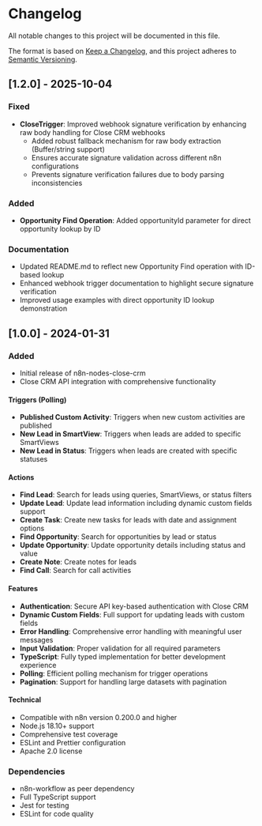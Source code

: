 # Changelog

All notable changes to this project will be documented in this file.

The format is based on [Keep a Changelog](https://keepachangelog.com/en/1.0.0/),
and this project adheres to [Semantic Versioning](https://semver.org/spec/v2.0.0.html).

## [1.2.0] - 2025-10-04

### Fixed
- **CloseTrigger**: Improved webhook signature verification by enhancing raw body handling for Close CRM webhooks
  - Added robust fallback mechanism for raw body extraction (Buffer/string support)
  - Ensures accurate signature validation across different n8n configurations
  - Prevents signature verification failures due to body parsing inconsistencies

### Added
- **Opportunity Find Operation**: Added opportunityId parameter for direct opportunity lookup by ID

### Documentation
- Updated README.md to reflect new Opportunity Find operation with ID-based lookup
- Enhanced webhook trigger documentation to highlight secure signature verification
- Improved usage examples with direct opportunity ID lookup demonstration

## [1.0.0] - 2024-01-31

### Added
- Initial release of n8n-nodes-close-crm
- Close CRM API integration with comprehensive functionality

#### Triggers (Polling)
- **Published Custom Activity**: Triggers when new custom activities are published
- **New Lead in SmartView**: Triggers when leads are added to specific SmartViews
- **New Lead in Status**: Triggers when leads are created with specific statuses

#### Actions
- **Find Lead**: Search for leads using queries, SmartViews, or status filters
- **Update Lead**: Update lead information including dynamic custom fields support
- **Create Task**: Create new tasks for leads with date and assignment options
- **Find Opportunity**: Search for opportunities by lead or status
- **Update Opportunity**: Update opportunity details including status and value
- **Create Note**: Create notes for leads
- **Find Call**: Search for call activities

#### Features
- **Authentication**: Secure API key-based authentication with Close CRM
- **Dynamic Custom Fields**: Full support for updating leads with custom fields
- **Error Handling**: Comprehensive error handling with meaningful user messages
- **Input Validation**: Proper validation for all required parameters
- **TypeScript**: Fully typed implementation for better development experience
- **Polling**: Efficient polling mechanism for trigger operations
- **Pagination**: Support for handling large datasets with pagination

#### Technical
- Compatible with n8n version 0.200.0 and higher
- Node.js 18.10+ support
- Comprehensive test coverage
- ESLint and Prettier configuration
- Apache 2.0 license

### Dependencies
- n8n-workflow as peer dependency
- Full TypeScript support
- Jest for testing
- ESLint for code quality